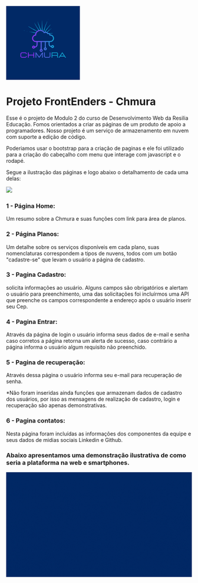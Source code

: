 <img width="200px" src="./assets/ReadME/CHMURA.png">

<h1>Projeto FrontEnders - Chmura</h1>

Esse é o projeto de Modulo 2 do curso de Desenvolvimento Web da Resilia Educação. Fomos orientados a criar as páginas de um produto de apoio a programadores.
Nosso projeto é um serviço de armazenamento em nuvem com suporte a edição de código.

Poderiamos usar o bootstrap para a criação de paginas e ele foi utilizado para a criação do cabeçalho com menu que interage com javascript e o rodapé.

Segue a ilustração das páginas e logo abaixo o detalhamento de cada uma delas:


<img width="600px" src="./assets/ReadMe/paginas.gif">

<h3>1 - Página Home:</h3>
Um resumo sobre a Chmura e suas funções com link para área de planos.

<h3>2 - Página Planos:</h3>
Um detalhe sobre os serviços disponíveis em cada plano, suas nomenclaturas correspondem a tipos de nuvens, todos com um botão "cadastre-se" que levam o usuário a página de cadastro.

<h3>3 - Pagina Cadastro:</h3>
solicita informações ao usuário. Alguns campos são obrigatórios e alertam o usuário para preenchimento, uma das solicitações foi incluírmos uma API que preenche os campos correspondente a endereço após o usuário inserir seu Cep.

<h3>4 - Pagina Entrar:</h3>
Através da página de login o usuário informa seus dados de e-mail e senha caso corretos a página retorna um alerta de sucesso, caso contrário a página informa o usuário algum requisito não preenchido.

<h3>5 - Pagina de recuperação:</h3>
Através dessa página o usuário informa seu e-mail para recuperação de senha.

*Não foram inseridas ainda funções que armazenam dados de cadastro dos usuários, por isso as mensagens de realização de cadastro, login e recuperação são apenas demonstrativas.

<h3>6 - Pagina contatos:</h3>
Nesta página foram incluídas as informações dos componentes da equipe e seus dados de midias sociais Linkedin e Github.

<h3>Abaixo apresentamos uma demonstração ilustrativa de como seria a plataforma na web e smartphones.</h3>

<img width="600px" src="./assets/ReadME/plataforma.gif">
